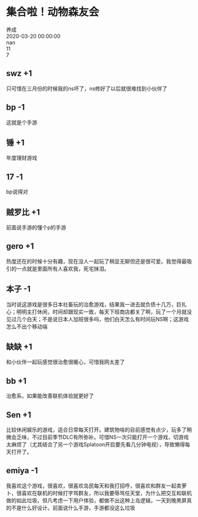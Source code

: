 



# 集合啦！动物森友会
  
养成  
2020-03-20 00:00:00  
nan  
11  
7
## swz +1


只可惜在三月份的时候我的ns坏了，ns修好了以后就很难找到小伙伴了
## bp -1


这就是个手游
## 锤 +1


年度理财游戏
## 17 -1


bp说得对
## 贼罗比 +1


前面说手游的懂个p的手游
## gero +1


热度还在的时候十分有趣，现在没人一起玩了稍显无聊但还是很可爱。我觉得最吸引的一点就是里面所有人喜欢我，死宅抹泪。
## 本子 -1


当时说这游戏是很多日本社畜玩的治愈游戏，结果我一进去就负债十几万，巨扎心；明明主打休闲，时间却跟现实一致，每天下班商店都关了啊，玩了一个月就没见过几个白天；不是说日本人加班很多吗，他们白天怎么有时间玩NS啊；这游戏怎么不出个移动端
## 缺缺 +1


和小伙伴一起玩感觉很治愈很暖心，可惜我网太差了
## bb +1


治愈系，如果能改善联机体验就更好了
## Sen +1


比较休闲娱乐的游戏，适合日常每天打开。建筑物啥的目前感觉有点少，玩多了稍微会乏味，不过目前季节DLC有所弥补。可惜NS一次只能打开一个游戏，切游戏太麻烦了（尤其结合了另一个游戏Splatoon开启要先看几分钟电视），导致懒得每天打开了。
## emiya -1


我喜欢这个游戏，很喜欢，很喜欢岛民每天和我打招呼，很喜欢和群友一起卖萝卜，很喜欢在联机的时候打字骂群友，所以我要辱骂任天堂，为什么把交互和联机做的如此垃圾，但凡考虑一下用户体验，都做不出这种上岛逻辑，一天到晚黑屏真的不是什么好设计。前面说什么手游，手游都没这么垃圾
